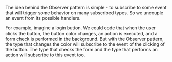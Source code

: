 The idea behind the Observer pattern is simple - to subscribe to some event that will trigger some behavior on many 
subscribed types. So we uncouple an event from its possible handlers.

For example, imagine a login button. We could code that when the user clicks the button, the button color changes, an 
action is executed, and a form check is performed in the background. But with the Observer pattern, the type that 
changes the color will subscribe to the event of the clicking of the button. The type that checks the form and the type
that performs an action will subscribe to this event too.